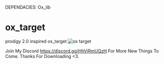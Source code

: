 DEPENDACIES:
Ox_lib

# ox_target
 prodigy 2.0 inspired ox_target
![ox target](https://github.com/user-attachments/assets/2b1193d6-e9cf-410b-8718-00846f324629)

Join My Discord https://discord.gg/HhVjRmUQzH For More New Things To Come. Thanks For Downloading <3.